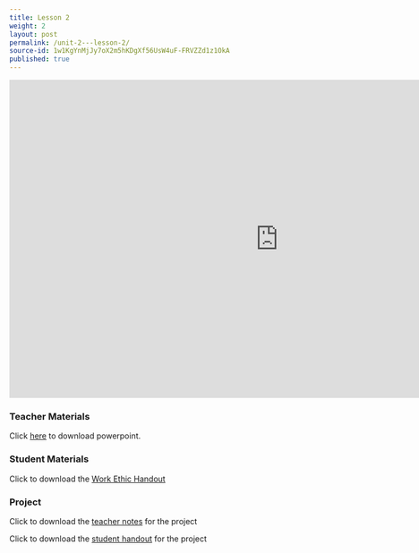 ```yaml
---
title: Lesson 2
weight: 2
layout: post
permalink: /unit-2---lesson-2/
source-id: 1w1KgYnMjJy7oX2m5hKDgXf56UsW4uF-FRVZZd1z1OkA
published: true
---
```

<iframe src="https://docs.google.com/presentation/d/e/2PACX-1vRwoTttaoWTOgKuGsrDkcV97J6poGX8tKd30jxVq0sGORVolzLxPHoRzcIqboDV87A9ijupx0B0UW6k/embed?start=false&loop=false&delayms=3000" frameborder="0" width="960" height="569" allowfullscreen="true" mozallowfullscreen="true" webkitallowfullscreen="true"></iframe>

### Teacher Materials 

Click <a href="https://docs.google.com/presentation/d/13KdigvqvWb-4MrfmK7rDDeQB3ClhUhwcno5V_p8oghk/edit?usp=sharing" target="_blank">here</a> to download powerpoint.

### Student Materials

Click to download the <a href="../2_Lesson_2/Student%20Handout%20-%20Self%20Rated%20Work%20Ethic%20(1).pdf" download>Work Ethic Handout</a>

### Project 

Click to download the <a href="https://docs.google.com/document/d/1wpE-8aGr1_GwlZEwCyCYOEVrSbKpnzZ_4w6LAPOG75c/edit?usp=sharing">teacher notes</a> for the project 

Click to download the <a href="../2_Lesson_2/Student%20Handout%20-%20Work%20Ethic%20Scenarios.pdf">student handout</a> for the project

